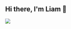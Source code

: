 ## Hi there, I'm Liam 👋

<a href="https://www.linkedin.com/in/liamganci/"><img src="https://img.shields.io/badge/-LinkedIn-0072b1?&style=for-the-badge&logo=linkedin&logoColor=white" /></a>


<!--
**liamwright00/liamwright00** is a ✨ _special_ ✨ repository because its `README.md` (this file) appears on your GitHub profile.

Here are some ideas to get you started:

- 🔭 I’m currently working on ...
- 🌱 I’m currently learning ...
- 👯 I’m looking to collaborate on ...
- 🤔 I’m looking for help with ...
- 💬 Ask me about ...
- 📫 How to reach me: ...
- 😄 Pronouns: ...
- ⚡ Fun fact: ...
-->
